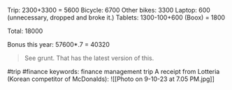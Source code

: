 Trip: 2300+3300 = 5600
Bicycle: 6700
Other bikes: 3300
Laptop: 600 (unnecessary, dropped and broke it.)
Tablets: 1300-100+600 (Boox) = 1800

Total: 18000

Bonus this year: 57600*.7 = 40320
> See grunt. That has the latest version of this.

#trip #finance keywords: finance management trip
A receipt from Lotteria (Korean competitor of McDonalds):
![[Photo on 9-10-23 at 7.05 PM.jpg]]
